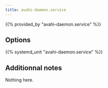 ```yaml
---
title: avahi-daemon.service
---
```


{{% provided_by "avahi-daemon.service" %}}

## Options

{{% systemd_unit "avahi-daemon.service" %}}

## Additionnal notes

Nothing here.
